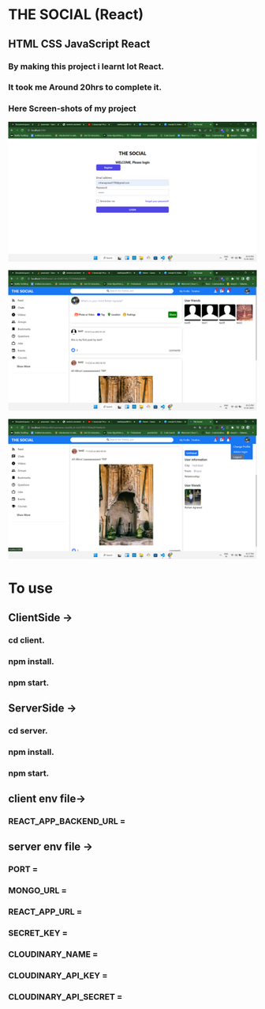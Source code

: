 # THE SOCIAL (React)
## **HTML** **CSS** **JavaScript** **React**

### By making this project i learnt lot React.

### It took me Around **20hrs** to complete it.
                                      

### Here **Screen-shots** of my project

![Screen-shots](images/Screenshot%20(283).png)
 
![Screen-shots](images/Screenshot%20(284).png)
 
![Screen-shots](images/Screenshot%20(286).png)


# To use

## **ClientSide ->** 
### cd client.
### npm install. 
### npm start.

## **ServerSide ->** 
### cd server.
### npm install. 
### npm start.

## **client env file**->
### REACT_APP_BACKEND_URL =  

## **server env file** ->
### PORT = 
### MONGO_URL = 
### REACT_APP_URL = 
### SECRET_KEY = 

### CLOUDINARY_NAME = 
### CLOUDINARY_API_KEY = 
### CLOUDINARY_API_SECRET = 
